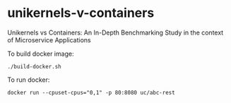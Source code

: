 # unikernels-v-containers
Unikernels vs Containers: An In-Depth Benchmarking Study in the context of Microservice Applications

To build docker image:
```
./build-docker.sh
```
To run docker:
```
docker run --cpuset-cpus="0,1" -p 80:8080 uc/abc-rest
```
